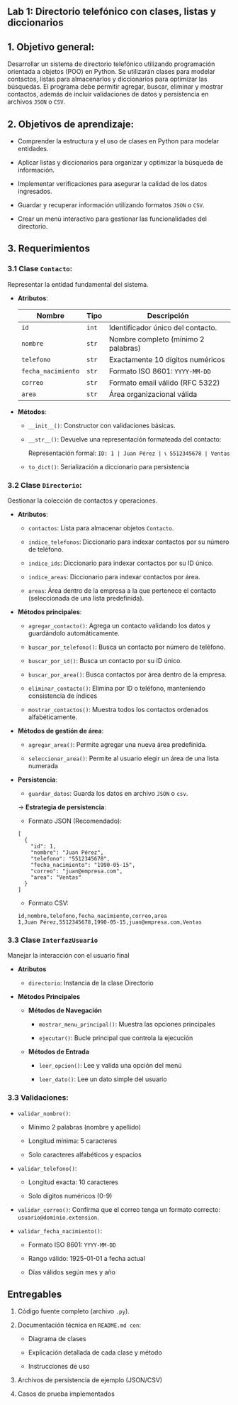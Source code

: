## Lab 1: Directorio telefónico con clases, listas y diccionarios

## 1. Objetivo general:

Desarrollar un sistema de directorio telefónico utilizando programación orientada a objetos (POO) en Python. Se utilizarán clases para modelar contactos, listas para almacenarlos y diccionarios para optimizar las búsquedas. El programa debe permitir agregar, buscar, eliminar y mostrar contactos, además de incluir validaciones de datos y persistencia en archivos ```JSON``` o ```CSV```.

## 2. Objetivos de aprendizaje:

* Comprender la estructura y el uso de clases en Python para modelar entidades.

* Aplicar listas y diccionarios para organizar y optimizar la búsqueda de información.

* Implementar verificaciones para asegurar la calidad de los datos ingresados.

* Guardar y recuperar información utilizando formatos ```JSON``` o ```CSV```.

* Crear un menú interactivo para gestionar las funcionalidades del directorio.

## 3. Requerimientos

### 3.1 Clase ```Contacto```: 

Representar la entidad fundamental del sistema.

* **Atributos**: 

    | Nombre | Tipo | Descripción |
    |----------|----------|----------|
    | ```id``` | ```int```|Identificador único del contacto.   |
    |```nombre```   | ```str```  | Nombre completo (mínimo 2 palabras)   |
    | ```telefono```    | ```str```   | Exactamente 10 dígitos numéricos|
    | ```fecha_nacimiento```    | ```str```   | Formato ISO 8601: ```YYYY-MM-DD```|
    | ```correo```    | ```str```   | Formato email válido (RFC 5322)|
    | ```area```    | ```str```   | Área organizacional válida|


* **Métodos**: 
    * ```__init__()```: Constructor con validaciones básicas.
    * ```__str__()```:  Devuelve una representación formateada del contacto:

        Representación formal: ```ID: 1 | Juan Pérez | 📞 5512345678 | Ventas```

    * ```to_dict()```: Serialización a diccionario para persistencia

### 3.2 Clase ```Directorio```:

Gestionar la colección de contactos y operaciones.

* **Atributos**:

    * ```contactos```: Lista para almacenar objetos ```Contacto```.

    * ```indice_telefonos```: Diccionario para indexar contactos por su número de teléfono.

    * ```indice_ids```: Diccionario para indexar contactos por su ID único.

    * ```indice_areas```: Diccionario para indexar contactos por área.

    * ```areas```: Área dentro de la empresa a la que pertenece el contacto (seleccionada de una lista predefinida).

* **Métodos principales**:

    * ```agregar_contacto()```:  Agrega un contacto validando los datos y guardándolo automáticamente.

    * ```buscar_por_telefono()```: Busca un contacto por número de teléfono.

    * ```buscar_por_id()```: Busca un contacto por su ID único.

    * ```buscar_por_area()```: Busca contactos por área dentro de la empresa.

    * ```eliminar_contacto()```: Elimina por ID o teléfono, manteniendo consistencia de índices

    * ```mostrar_contactos()```: Muestra todos los contactos ordenados alfabéticamente.

* **Métodos de gestión de área**:

    * ```agregar_area()```: Permite agregar una nueva área predefinida.

    * ```seleccionar_area()```: Permite al usuario elegir un área de una lista numerada

* **Persistencia**:

    * ```guardar_datos```:  Guarda los datos en archivo ```JSON``` o ```csv```.

    → **Estrategia de persistencia**:
    
    - Formato JSON (Recomendado):

    ```
    [
      {
        "id": 1,
        "nombre": "Juan Pérez",
        "telefono": "5512345678",
        "fecha_nacimiento": "1990-05-15",
        "correo": "juan@empresa.com",
        "area": "Ventas"
      }
    ]
    ```

    - Formato CSV:

    ```
    id,nombre,telefono,fecha_nacimiento,correo,area
    1,Juan Pérez,5512345678,1990-05-15,juan@empresa.com,Ventas
    ```

### 3.3 Clase ```InterfazUsuario```

Manejar la interacción con el usuario final

* **Atributos**

    * ```directorio```: Instancia de la clase Directorio

* **Métodos Principales**

    * **Métodos de Navegación**

        * ```mostrar_menu_principal()```: Muestra las opciones principales

        * ```ejecutar()```: Bucle principal que controla la ejecución

    * **Métodos de Entrada**

        * ```leer_opcion()```: Lee y valida una opción del menú

        * ```leer_dato()```: Lee un dato simple del usuario


### 3.3 Validaciones:

* ```validar_nombre()```:     

    * Mínimo 2 palabras (nombre y apellido)

    * Longitud mínima: 5 caracteres

    * Solo caracteres alfabéticos y espacios

* ```validar_telefono()```: 

    * Longitud exacta: 10 caracteres
    
    * Solo dígitos numéricos (0-9)

* ```validar_correo()```: Confirma que el correo tenga un formato correcto: ```usuario@dominio.extension```.

* ```validar_fecha_nacimiento()```: 

    *  Formato ISO 8601: ```YYYY-MM-DD```

    * Rango válido: 1925-01-01 a fecha actual

    * Días válidos según mes y año



## Entregables

1. Código fuente completo (archivo ```.py```).

2. Documentación técnica en ```README.md con```:

    * Diagrama de clases

    * Explicación detallada de cada clase y método

    * Instrucciones de uso

3. Archivos de persistencia de ejemplo (JSON/CSV)

4. Casos de prueba implementados
  
